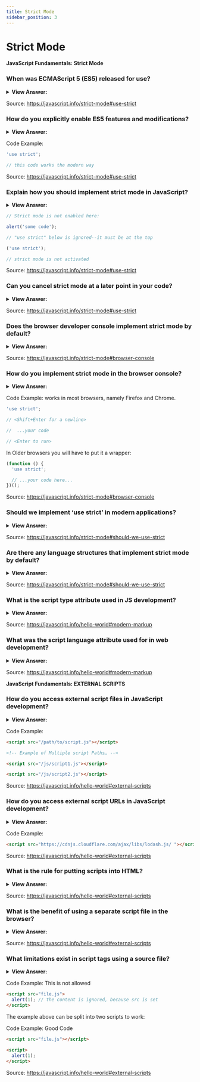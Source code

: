 ```yaml
---
title: Strict Mode
sidebar_position: 3
---
```


# Strict Mode

**JavaScript Fundamentals: Strict Mode**

<head>
  <title>Strict Mode - JavaScript Frontend Interview Questions & Answers</title>
  <meta charSet="utf-8" />
</head>

### When was ECMAScript 5 (ES5) released for use?

<details>
  <summary><strong>View Answer:</strong></summary>
  <div>
  <div><strong>Interview Response:</strong> 2009</div>
  </div>
</details>

Source: <https://javascript.info/strict-mode#use-strict>

### How do you explicitly enable ES5 features and modifications?

<details>
  <summary><strong>View Answer:</strong></summary>
  <div>
  <div><strong>Interview Response:</strong> You need to explicitly enable them with a special directive: "use strict".</div>
  </div>
</details>

Code Example:

```js
'use strict';

// this code works the modern way
```

Source: <https://javascript.info/strict-mode#use-strict>

### Explain how you should implement strict mode in JavaScript?

<details>
  <summary><strong>View Answer:</strong></summary>
  <div>
  <div><strong>Interview Response:</strong> Strict mode is enabled by placing “use strict” at the top of your script.</div>
  </div>
</details>

```js
// Strict mode is not enabled here:

alert('some code');

// "use strict" below is ignored--it must be at the top

('use strict');

// strict mode is not activated
```

Source: <https://javascript.info/strict-mode#use-strict>

### Can you cancel strict mode at a later point in your code?

<details>
  <summary><strong>View Answer:</strong></summary>
  <div>
  <div><strong>Interview Response:</strong> No, there is no directive like "no use strict" that reverts the engine to the old behavior. Once we enter strict mode, there is no going back.</div>
  </div>
</details>

Source: <https://javascript.info/strict-mode#use-strict>

### Does the browser developer console implement strict mode by default?

<details>
  <summary><strong>View Answer:</strong></summary>
  <div>
  <div><strong>Interview Response:</strong> No, we must place it at the first console line for it to work.</div>
  </div>
</details>

Source: <https://javascript.info/strict-mode#browser-console>

### How do you implement strict mode in the browser console?

<details>
  <summary><strong>View Answer:</strong></summary>
  <div>
  <div><strong>Interview Response:</strong> We must place it at the first console line for it to work, then add the rest of our code.</div><br />
  <div><strong>Technical Response:</strong> First, you can try to press Shift+Enter to input multiple lines and put “use-strict” on top. In Older browsers you will have to put it a wrapper.
  </div>
  </div>
</details>

Code Example: works in most browsers, namely Firefox and Chrome.

```js
'use strict';

// <Shift+Enter for a newline>

//  ...your code

// <Enter to run>
```

In Older browsers you will have to put it a wrapper:

```js
(function () {
  'use strict';

  // ...your code here...
})();
```

Source: <https://javascript.info/strict-mode#browser-console>

### Should we implement ‘use strict’ in modern applications?

<details>
  <summary><strong>View Answer:</strong></summary>
  <div>
  <div><strong>Interview Response:</strong> Yes, it is recommended.</div><br />
  <div><strong>Technical Response:</strong> Yes, it is recommended to use strict mode in all modern applications. There are situations where it may not be necessary, but we should still implement strict mode.
  </div>
  </div>
</details>

Source: <https://javascript.info/strict-mode#should-we-use-strict>

### Are there any language structures that implement strict mode by default?

<details>
  <summary><strong>View Answer:</strong></summary>
  <div>
  <div><strong>Interview Response:</strong> Yes, JavaScript <em>classes</em> and <em>modules</em> implement strict mode by default.</div>
  </div>
</details>

Source: <https://javascript.info/strict-mode#should-we-use-strict>

### What is the script type attribute used in JS development?

<details>
  <summary><strong>View Answer:</strong></summary>
  <div>
  <div><strong>Interview Response:</strong> The script type attribute in Modern JavaScript is used for JavaScript Modules.</div><br />
  <div><strong>Technical Response:</strong> The script type attribute in Modern JavaScript development is used for JavaScript Modules. The old HTML standard, HTML4, required a script to have a type. Usually it was type="text/javascript".
  </div>
  </div>
</details>

Source: <https://javascript.info/hello-world#modern-markup>

### What was the script language attribute used for in web development?

<details>
  <summary><strong>View Answer:</strong></summary>
  <div>
  <div><strong>Interview Response:</strong> This attribute was meant to show the language of the script. We no longer use it because it is <em>deprecated</em> according the MDN.</div><br />
  <div><strong>Technical Response:</strong> The language attribute is used to mention the scripting language. Typically, its value will be JavaScript. Although recent versions of HTML (and XHTML, its successor) have phased out the use of this attribute. You may still find this in older applications on the web, we should use it in Modern web applications.
  </div>
  </div>
</details>

Source: <https://javascript.info/hello-world#modern-markup>

**JavaScript Fundamentals: EXTERNAL SCRIPTS**

### How do you access external script files in JavaScript development?

<details>
  <summary><strong>View Answer:</strong></summary>
  <div>
  <div><strong>Interview Response:</strong> Script files are attached to HTML with the src attribute including the absolute path to the JS file.</div>
  </div>
</details>

Code Example:

```html
<script src="/path/to/script.js"></script>

<!-- Example of Multiple script Paths… -->

<script src="/js/script1.js"></script>

<script src="/js/script2.js"></script>
```

Source: <https://javascript.info/hello-world#external-scripts>

### How do you access external script URLs in JavaScript development?

<details>
  <summary><strong>View Answer:</strong></summary>
  <div>
  <div><strong>Interview Response:</strong> We can access external scripts by using the script src attribute. Both secure and non-secure domains are permissible.</div>
  </div>
</details>

Code Example:

```html
<script src="https://cdnjs.cloudflare.com/ajax/libs/lodash.js/ "></script>
```

Source: <https://javascript.info/hello-world#external-scripts>

### What is the rule for putting scripts into HTML?

<details>
  <summary><strong>View Answer:</strong></summary>
  <div>
  <div><strong>Interview Response:</strong> As a rule, only the simplest scripts are put into HTML pages. Complex scripts reside in separate files.</div>
  </div>
</details>

Source: <https://javascript.info/hello-world#external-scripts>

### What is the benefit of using a separate script file in the browser?

<details>
  <summary><strong>View Answer:</strong></summary>
  <div>
  <div><strong>Interview Response:</strong> The benefit of a separate file is that the browser will download it and store it in its cache. Other pages that reference the same script will take it from the cache instead of downloading it. That reduces traffic and makes pages faster.</div>
  </div>
</details>

Source: <https://javascript.info/hello-world#external-scripts>

### What limitations exist in script tags using a source file?

<details>
  <summary><strong>View Answer:</strong></summary>
  <div>
  <div><strong>Interview Response:</strong> A single script tag cannot have both the source attribute and code inside.</div>
  </div>
</details>

Code Example: This is not allowed

<!-- Bad Code -->

```html
<script src="file.js">
  alert(1); // the content is ignored, because src is set
</script>
```

The example above can be split into two scripts to work:

Code Example: Good Code

```html
<script src="file.js"></script>

<script>
  alert(1);
</script>
```

Source: <https://javascript.info/hello-world#external-scripts>
